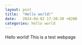 ```yaml
---
layout: post
title:  "Hello world!"
date:   2024-04-02 17:30:30 +0200
categories: hello world
---
```

Hello world! This is a test webpage
